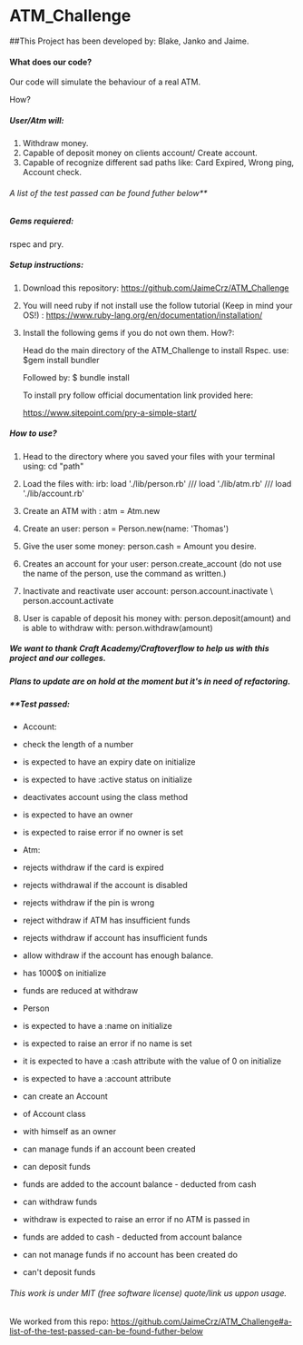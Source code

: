 # 			ATM_Challenge
##This Project has been developed by: Blake, Janko and Jaime.

#### What does our code?

Our code will simulate the behaviour of a real ATM.

How?


##### User/Atm will:

1. Withdraw money.
2. Capable of deposit money on clients account/ Create account.
3. Capable of recognize different sad paths like: Card Expired, Wrong ping, Account check.


###### A list of the test passed can be found futher below**



##### Gems requiered:
rspec and pry.

##### Setup instructions:

1. Download this repository: https://github.com/JaimeCrz/ATM_Challenge 
2. You will need ruby if not install use the follow tutorial (Keep in mind your OS!) : https://www.ruby-lang.org/en/documentation/installation/
2. Install the following gems if you do not own them. How?:
   
    Head do the main directory of the ATM_Challenge to install Rspec.
    use: $gem install bundler

    Followed by: $ bundle install

    To install pry follow official documentation link provided here:

    https://www.sitepoint.com/pry-a-simple-start/


##### How to use?

1. Head to the directory where you saved your files with your terminal using: cd "path"

2. Load the files with: irb: load './lib/person.rb'  /// load './lib/atm.rb' /// load './lib/account.rb'

3. Create an ATM with : atm = Atm.new

4. Create an user: person = Person.new(name: 'Thomas')

5. Give the user some money: person.cash = Amount you desire.

6. Creates an account for your user: person.create_account (do not use the name of the person, use the command as written.)

7. Inactivate and reactivate user account: person.account.inactivate \\ person.account.activate

8. User is capable of deposit his money with: person.deposit(amount) and is able to withdraw with: person.withdraw(amount)


##### We want to thank Craft Academy/Craftoverflow to help us with this project and our colleges. 

##### Plans to update are on hold at the moment but it's in need of refactoring.



##### **Test passed:

- Account:
-  check the length of a number
-  is expected to have an expiry date on initialize
-  is expected to have :active status on initialize
-  deactivates account using the class method
-  is expected to have an owner
-  is expected to raise error if no owner is set
  
- Atm:
-  rejects withdraw if the card is expired
-  rejects withdrawal if the account is disabled
-  rejects withdraw if the pin is wrong
-  reject withdraw if ATM has insufficient funds
-  rejects withdraw if account has insufficient funds
-  allow withdraw if the account has enough balance.
-  has 1000$ on initialize
-  funds are reduced at withdraw
  
- Person
-  is expected to have a :name on initialize
-  is expected to raise an error if no name is set
-  it is expected to have a :cash attribute with the value of 0 on initialize
-  is expected to have a :account attribute

- can create an Account
-  of Account class
-  with himself as an owner

- can manage funds if an account been created
-  can deposit funds
-  funds are added to the account balance - deducted from cash
-  can withdraw funds
-  withdraw is expected to raise an error if no ATM is passed in
-  funds are added to cash - deducted from account balance

- can not manage funds if no account has been created do
-    can't deposit funds


###### This work is under MIT (free software license) quote/link us uppon usage.

We worked from this repo:
https://github.com/JaimeCrz/ATM_Challenge#a-list-of-the-test-passed-can-be-found-futher-below
